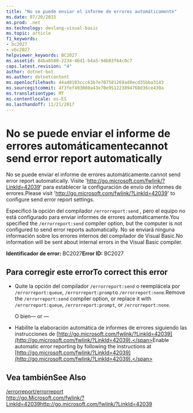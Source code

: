 ```yaml
---
title: "No se puede enviar el informe de errores automáticamente"
ms.date: 07/20/2015
ms.prod: .net
ms.technology: devlang-visual-basic
ms.topic: article
f1_keywords:
- bc2027
- vbc2027
helpviewer_keywords: BC2027
ms.assetid: 84ba8580-2234-46d1-b4a5-94b03f64c0c7
caps.latest.revision: "4"
author: dotnet-bot
ms.author: dotnetcontent
ms.openlocfilehash: 44a40103ccc63b7e707581269ad8ecd35bba3143
ms.sourcegitcommit: 4f3fef493080a43e70e951223894768d36ce430a
ms.translationtype: MT
ms.contentlocale: es-ES
ms.lasthandoff: 11/21/2017
---
```

# <a name="cannot-send-error-report-automatically"></a><span data-ttu-id="fe5c4-102">No se puede enviar el informe de errores automáticamente</span><span class="sxs-lookup"><span data-stu-id="fe5c4-102">cannot send error report automatically</span></span>
<span data-ttu-id="fe5c4-103">No se puede enviar el informe de errores automáticamente.</span><span class="sxs-lookup"><span data-stu-id="fe5c4-103">cannot send error report automatically.</span></span> <span data-ttu-id="fe5c4-104">Visite 'http://go.microsoft.com/fwlink/?LinkId=42039' para establecer la configuración de envío de informes de errores.</span><span class="sxs-lookup"><span data-stu-id="fe5c4-104">Please visit 'http://go.microsoft.com/fwlink/?LinkId=42039' to configure send error report settings.</span></span>  
  
 <span data-ttu-id="fe5c4-105">Especificó la opción del compilador `/errorreport:send` , pero el equipo no está configurado para enviar informes de errores automáticamente.</span><span class="sxs-lookup"><span data-stu-id="fe5c4-105">You specified the `/errorreport:send` compiler option, but the computer is not configured to send error reports automatically.</span></span> <span data-ttu-id="fe5c4-106">No se enviará ninguna información sobre los errores internos del compilador de Visual Basic.</span><span class="sxs-lookup"><span data-stu-id="fe5c4-106">No information will be sent about internal errors in the Visual Basic compiler.</span></span>  
  
 <span data-ttu-id="fe5c4-107">**Identificador de error:** BC2027</span><span class="sxs-lookup"><span data-stu-id="fe5c4-107">**Error ID:** BC2027</span></span>  
  
## <a name="to-correct-this-error"></a><span data-ttu-id="fe5c4-108">Para corregir este error</span><span class="sxs-lookup"><span data-stu-id="fe5c4-108">To correct this error</span></span>  
  
-   <span data-ttu-id="fe5c4-109">Quite la opción del compilador `/errorreport:send` o reemplácela por `/errorreport:queue`, `/errorreport:prompt`o `/errorreport:none`.</span><span class="sxs-lookup"><span data-stu-id="fe5c4-109">Remove the `/errorreport:send` compiler option, or replace it with `/errorreport:queue`, `/errorreport:prompt`, or `/errorreport:none`.</span></span>  
  
     <span data-ttu-id="fe5c4-110">O bien</span><span class="sxs-lookup"><span data-stu-id="fe5c4-110">— or —</span></span>  
  
-   <span data-ttu-id="fe5c4-111">Habilite la elaboración automática de informes de errores siguiendo las instrucciones de [http://go.microsoft.com/fwlink/?LinkId=42039](http://go.microsoft.com/fwlink/?LinkId=42039).</span><span class="sxs-lookup"><span data-stu-id="fe5c4-111">Enable automatic error reporting by following the instructions at [http://go.microsoft.com/fwlink/?LinkId=42039](http://go.microsoft.com/fwlink/?LinkId=42039).</span></span>  
  
## <a name="see-also"></a><span data-ttu-id="fe5c4-112">Vea también</span><span class="sxs-lookup"><span data-stu-id="fe5c4-112">See Also</span></span>  
 [<span data-ttu-id="fe5c4-113">/errorreport</span><span class="sxs-lookup"><span data-stu-id="fe5c4-113">/errorreport</span></span>](../../visual-basic/reference/command-line-compiler/errorreport.md)  
 [<span data-ttu-id="fe5c4-114">http://go.Microsoft.com/fwlink/?LinkId=42039</span><span class="sxs-lookup"><span data-stu-id="fe5c4-114">http://go.microsoft.com/fwlink/?LinkId=42039</span></span>](http://go.microsoft.com/fwlink/?LinkId=42039)
